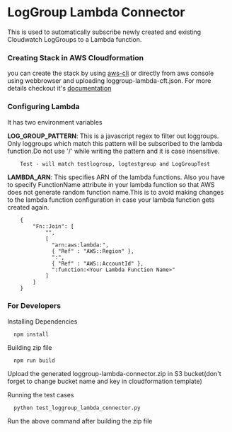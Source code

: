# LogGroup Lambda Connector
This is used to automatically subscribe newly created and existing Cloudwatch LogGroups to a Lambda function.

### Creating Stack in AWS Cloudformation
you can create the stack by using [aws-cli](https://docs.aws.amazon.com/AWSCloudFormation/latest/UserGuide/using-cfn-cli-creating-stack.html) or directly from aws console using webbrowser and uploading loggroup-lambda-cft.json. For more details checkout it's [documentation](https://help.sumologic.com/?cid=39393)

### Configuring Lambda
It has two environment variables

**LOG_GROUP_PATTERN**: This is a javascript regex to filter out loggroups. Only loggroups which match this pattern will be subscribed to the lambda function.Do not use '/' while writing the pattern and it is case insensitive.

```
    Test - will match testlogroup, logtestgroup and LogGroupTest
```

**LAMBDA_ARN**: This specifies ARN of the lambda functions. Also you have to specify FunctionName attribute in your lambda function so that AWS does not generate random function name.This is to avoid making changes to the lambda function configuration in case your lambda function gets created again.

```
    {
        "Fn::Join": [
            "",
            [
              "arn:aws:lambda:",
              { "Ref" : "AWS::Region" },
              ":",
              { "Ref" : "AWS::AccountId" },
              ":function:<Your Lambda Function Name>"
            ]
        ]
    }
```

### For Developers

Installing Dependencies
```
  npm install
```

Building zip file
```
  npm run build
```
Upload the generated loggroup-lambda-connector.zip in S3 bucket(don't forget to change bucket name and key in cloudformation template)

Running the test cases

```
  python test_loggroup_lambda_connector.py
```
Run the above command after building the zip file


